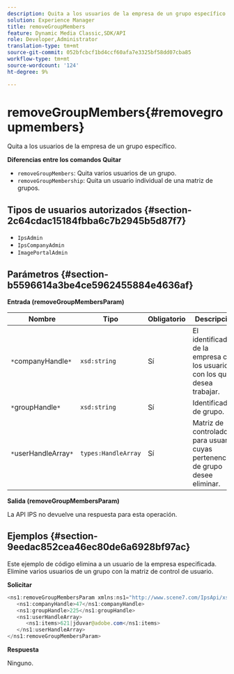 ```yaml
---
description: Quita a los usuarios de la empresa de un grupo específico.
solution: Experience Manager
title: removeGroupMembers
feature: Dynamic Media Classic,SDK/API
role: Developer,Administrator
translation-type: tm+mt
source-git-commit: 052bfcbcf1bd4ccf60afa7e3325bf58dd07cba85
workflow-type: tm+mt
source-wordcount: '124'
ht-degree: 9%

---
```



# removeGroupMembers{#removegroupmembers}

Quita a los usuarios de la empresa de un grupo específico.

**Diferencias entre los comandos Quitar**

* `removeGroupMembers`: Quita varios usuarios de un grupo.
* `removeGroupMembership`: Quita un usuario individual de una matriz de grupos.

## Tipos de usuarios autorizados {#section-2c64cdac15184fbba6c7b2945b5d87f7}

* `IpsAdmin`
* `IpsCompanyAdmin`
* `ImagePortalAdmin`

## Parámetros {#section-b5596614a3be4ce5962455884e4636af}

**Entrada (removeGroupMembersParam)**

| Nombre | Tipo | Obligatorio | Descripción |
|---|---|---|---|
| `*`companyHandle`*` | `xsd:string` | Sí | El identificador de la empresa con los usuarios con los que desea trabajar. |
| `*`groupHandle`*` | `xsd:string` | Sí | Identificador de grupo. |
| `*`userHandleArray`*` | `types:HandleArray` | Sí | Matriz de controladores para usuarios cuyas pertenencias de grupo desee eliminar. |

**Salida (removeGroupMembersParam)**

La API IPS no devuelve una respuesta para esta operación.

## Ejemplos {#section-9eedac852cea46ec80de6a6928bf97ac}

Este ejemplo de código elimina a un usuario de la empresa especificada. Elimine varios usuarios de un grupo con la matriz de control de usuario.

**Solicitar**

```java
<ns1:removeGroupMembersParam xmlns:ns1="http://www.scene7.com/IpsApi/xsd">
   <ns1:companyHandle>47</ns1:companyHandle>
   <ns1:groupHandle>225</ns1:groupHandle>
   <ns1:userHandleArray>
      <ns1:items>621|jduvar@adobe.com</ns1:items>
   </ns1:userHandleArray>
</ns1:removeGroupMembersParam>
```

**Respuesta**

Ninguno.
